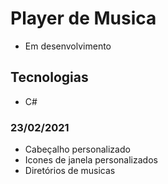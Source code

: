 # Player de Musica

- Em desenvolvimento
## Tecnologias

- C#

### 23/02/2021

- Cabeçalho personalizado
- Icones de janela personalizados
- Diretórios de musicas